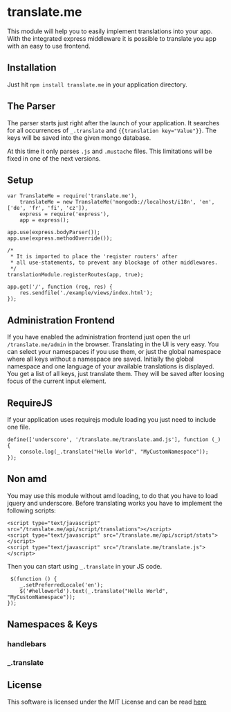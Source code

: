 # translate.me

This module will help you to easily implement translations into your app. With the integrated express middleware it is
possible to translate you app with an easy to use frontend.

## Installation

Just hit ```npm install translate.me``` in your application directory.

## The Parser

The parser starts just right after the launch of your application. It searches for all occurrences of ```_.translate```
and ```{{translation key="Value"}}```. The keys will be saved into the given mongo database.

At this time it only parses ```.js``` and ```.mustache``` files. This limitations will be fixed in one of the next
versions.

## Setup

    var TranslateMe = require('translate.me'),
        translateMe = new TranslateMe('mongodb://localhost/i18n', 'en', ['de', 'fr', 'fi', 'cz']),
        express = require('express'),
        app = express();

    app.use(express.bodyParser());
    app.use(express.methodOverride());

    /*
     * It is imported to place the 'reqister routers' after
     * all use-statements, to prevent any blockage of other middlewares.
     */
    translationModule.registerRoutes(app, true);

    app.get('/', function (req, res) {
        res.sendfile('./example/views/index.html');
    });

## Administration Frontend

If you have enabled the administration frontend just open the url ```/translate.me/admin``` in the browser. Translating
in the UI is very easy. You can select your namespaces if you use them, or just the global namespace where all keys
without a namespace are saved. Initially the global namespace and one language of your available translations is
displayed. You get a list of all keys, just translate them. They will be saved after loosing focus of the current input
element.

## RequireJS

If your application uses requirejs module loading you just need to include one file.

    define(['underscore', '/translate.me/translate.amd.js'], function (_) {
        console.log(_.translate("Hello World", "MyCustomNamespace"));
    });

## Non amd

You may use this module without amd loading, to do that you have to load jquery and underscore. Before translating works
you have to implement the following scripts:

    <script type="text/javascript" src="/translate.me/api/script/translations"></script>
    <script type="text/javascript" src="/translate.me/api/script/stats"></script>
    <script type="text/javascript" src="/translate.me/translate.js"></script>

Then you can start using ```_.translate``` in your JS code.

     $(function () {
        _.setPreferredLocale('en');
        $('#helloworld').text(_.translate("Hello World", "MyCustomNamespace"));
    });

## Namespaces & Keys

### handlebars

### _.translate

## License

This software is licensed under the MIT License and can be read
[here](https://raw.github.com/kersten/translate.me/master/LICENSE.md)
